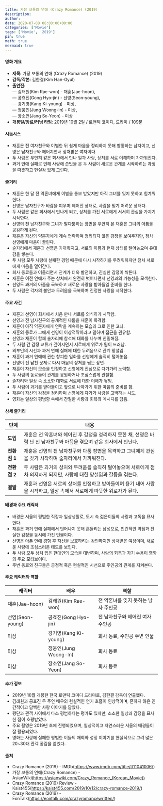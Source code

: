 ```yaml
---
title: 가장 보통의 연애 (Crazy Romance) (2019)
description: 
author: 
date: 2020-07-08 00:00:00+00:00
categories: ['Movie']
tags: ['Movie', '2019']
pin: true
math: true
mermaid: true
---
```

#### 영화 개요

- **제목**: 가장 보통의 연애 (Crazy Romance) (2019)  
- **감독/각본**: 김한결(Kim Han-Gyul)  
- **출연진**:  
  — 김래원(Kim Rae-won) - 재훈(Jae-hoon),  
  — 공효진(Gong Hyo-jin) - 선영(Seon-young),  
  — 강기영(Kang Ki-young) - 미상,  
  — 정웅인(Jung Woong-In) - 미상,  
  — 장소연(Jang So-Yeon) - 미상  
- **개봉일/장르/러닝 타임**: 2019년 10월 2일 / 로맨틱 코미디, 드라마 / 109분  

#### 시놉시스

- 재훈은 전 여자친구와 이별한 뒤 쉽게 마음을 정리하지 못해 방황하는 남자이고, 선영은 남자친구와 헤어지면서 상처받은 여자이다.  
- 두 사람은 우연히 같은 회사에서 만나 일과 사랑, 상처를 서로 이해하며 가까워진다.  
- 과거 연애 실패로 인해 사랑에 쓴맛을 본 두 사람이 새로운 관계를 시작하려는 과정을 따뜻하고 현실감 있게 그린다.  

#### 줄거리

- 재훈은 한 달 전 약혼녀에게 이별을 통보 받았지만 아직 그녀를 잊지 못하고 힘겨워한다.  
- 선영은 남자친구가 바람을 피우며 헤어진 상태로, 사람을 믿기 어려운 상태다.  
- 두 사람은 같은 회사에서 만나게 되고, 상처를 가진 서로에게 서서히 관심을 가지기 시작한다.  
- 선영의 전 남자친구와 그녀가 말다툼하는 장면을 우연히 본 재훈은 그녀의 아픔을 공감하게 된다.  
- 재훈은 자신의 약혼자에게 계속 연락하며 정리되지 않은 감정을 보여주지만, 점차 선영에게 마음이 끌린다.  
- 술자리에서 재훈과 선영은 가까워지고, 서로의 아픔과 현재 상태를 털어놓으며 유대감을 쌓는다.  
- 두 사람 모두 사랑에 실패한 경험 때문에 다시 시작하기를 두려워하지만 점차 서로에게 마음을 열어간다.  
- 회사 동료들과 어울리면서 관계가 더욱 발전하고, 진실한 감정이 싹튼다.  
- 재훈은 이전 연애가 주는 상처에서 완전히 벗어나면서 선영과의 가능성을 모색한다.  
- 선영도 과거의 아픔을 극복하고 새로운 사랑을 받아들일 준비를 한다.  
- 두 사람은 각자의 불안과 두려움을 극복하며 진정한 사랑을 시작한다.  

#### 주요 사건

- 재훈과 선영이 회사에서 처음 만나 서로를 의식하기 시작함.  
- 선영과 전 남자친구의 공개적인 다툼을 재훈이 목격함.  
- 재훈이 아직 약혼자에게 연락을 계속하는 모습과 그로 인한 고뇌.  
- 재훈의 동료가 그에게 선영이 이상적짝이라고 말하며 접근을 권유함.  
- 선영과 재훈이 함께 술자리에 참석해 대화를 나누며 친밀해짐.  
- 두 사람 간 감정 교류가 깊어지면서 서로에게 위로가 됨이 드러남.  
- 외부인의 시선과 과거 연애 실패에 대한 두려움으로 관계 망설임.  
- 재훈이 과거 연애에 관한 창피한 일화를 선영에게 솔직히 털어놓음.  
- 선영이 전 남친 문제로 다시 마음의 상처를 씹는 장면.  
- 재훈이 자신의 모습을 인정하고 선영에게 진심으로 다가가려 노력함.  
- 두 사람의 동료들이 관계를 응원하거나 조심스럽게 관찰함.  
- 술자리와 일상 속 소소한 대화로 서로에 대한 이해가 쌓임.  
- 두 사람이 과거를 받아들이고 앞으로 나아가기 위한 마음의 준비를 함.  
- 재훈이 자신의 감정을 정리하며 선영에게 다가가 사랑을 고백하는 시도.  
- 영화는 일상의 평범함 속에서 간절한 사랑과 회복의 메시지를 담음.  

#### 상세 줄거리

| **단계**    | **내용**                                                                                         |
|-------------|--------------------------------------------------------------------------------------------------|
| **도입**    | 재훈은 전 약혼녀와 헤어진 후 감정을 정리하지 못한 채, 선영은 바람 난 전 남자친구와 아픔을 겪으며 같은 회사에서 만난다.    |
| **전환점 1** | 재훈은 선영의 전 남자친구와 다툼 장면을 목격하고 그녀에게 관심을 갖기 시작하며 술자리에서 가까워진다.                      |
| **전환점 2** | 두 사람은 과거의 상처와 두려움을 솔직히 털어놓으며 서로에게 점차 의지하게 되지만, 사랑에 대한 망설임과 갈등을 겪는다.          |
| **결말**    | 재훈과 선영은 서로의 상처를 인정하고 받아들이며 용기 내어 사랑을 시작하고, 일상 속에서 서로에게 따뜻한 위로자가 된다.          |

#### 배경과 주요 캐릭터

- 배경은 서울의 평범한 직장과 일상생활로, 도시 속 젊은이들의 사랑과 고독을 묘사한다.  
- 재훈은 과거 연애 실패에서 벗어나지 못해 흔들리는 남성으로, 인간적인 약점과 진실한 감정을 동시에 가진 인물이다.  
- 선영은 아픈 연애 경험 후 자신을 보호하려는 강인하지만 상처받은 여성이며, 새로운 사랑에 조심스러운 태도를 보인다.  
- 두 사람 모두 상처 입은 현대인의 모습을 대변하며, 사랑의 회복과 자기 수용이 영화의 주요 모티브이다.  
- 주변 동료와 친구들은 긍정적 혹은 현실적인 시선으로 주인공의 관계를 지켜본다.  

#### 주요 캐릭터와 역할

| **캐릭터** | **배우**       | **역할**               |
|------------|----------------|------------------------|
| 재훈(Jae-hoon) | 김래원(Kim Rae-won)    | 전 약혼녀를 잊지 못하는 남자 주인공   |
| 선영(Seon-young) | 공효진(Gong Hyo-jin)     | 전 남자친구와 헤어진 여자 주인공      |
| 미상       | 강기영(Kang Ki-young)   | 회사 동료, 주인공 주변 인물            |
| 미상       | 정웅인(Jung Woong-In)   | 회사 동료                          |
| 미상       | 장소연(Jang So-Yeon)    | 회사 동료                          |

#### 추가 정보

- 2019년 10월 개봉한 한국 로맨틱 코미디 드라마로, 김한결 감독이 연출했다.  
- 김래원과 공효진 두 주연 배우의 현실적인 연기 호흡이 인상적이며, 흔하지 않은 인간적이고 담백한 사랑 이야기를 담았다.  
- 평단과 관객 사이에서 다소 평범하다는 평가도 있지만, 소소한 일상과 감정을 묘사한 점이 호평받았다.  
- 주요 촬영은 2019년 초에 진행되었으며, 일상적이고 자연스러운 서울의 배경들이 잘 활용되었다.  
- 영화는 사랑에 실패한 평범한 이들의 재회와 성장 이야기를 현실적으로 그려 많은 20~30대 관객 공감을 얻었다.  

#### 출처

- Crazy Romance (2019) - IMDb(https://www.imdb.com/title/tt11041006/)  
- 가장 보통의 연애(Crazy Romance) - AsianWiki(https://asianwiki.com/Crazy_Romance_(Korean_Movie))  
- Crazy Romance (2019) Review - Kaist455(https://kaist455.com/2019/10/12/crazy-romance-2019/)  
- Crazy Romance (2019) - EonTalk(https://eontalk.com/crazyromancewritten/)
